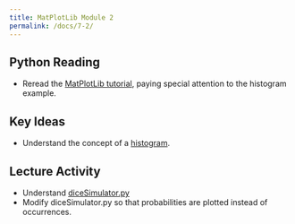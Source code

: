 ```yaml
---
title: MatPlotLib Module 2
permalink: /docs/7-2/
---
```


## Python Reading
- Reread the [MatPlotLib tutorial](https://matplotlib.org/2.0.2/users/pyplot_tutorial.html), paying special attention to the histogram example.

## Key Ideas
- Understand the concept of a [histogram](https://en.wikipedia.org/wiki/Histogram).

## Lecture Activity
- Understand [diceSimulator.py](../lessons/code/diceSimulator.py)
- Modify diceSimulator.py so that probabilities are plotted instead of occurrences.